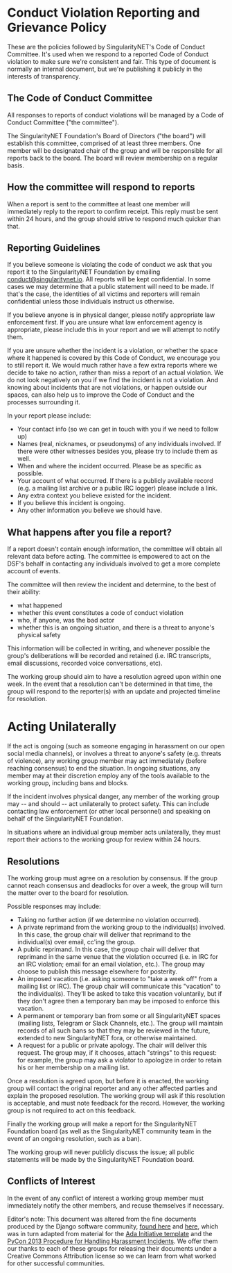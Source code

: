 # Conduct Violation Reporting and Grievance Policy

These are the policies followed by SingularityNET's Code of Conduct Committee. It's used when we respond to a reported Code of Conduct violation to make sure we're consistent and fair. This type of document is normally an internal document, but we're publishing it publicly in the interests of transparency.

## The Code of Conduct Committee
All responses to reports of conduct violations will be managed by a Code of Conduct Committee ("the committee").

The SingularityNET Foundation's Board of Directors ("the board") will establish this committee, comprised of at least three members. One member will be designated chair of the group and will be responsible for all reports back to the board. The board will review membership on a regular basis.

## How the committee will respond to reports
When a report is sent to the committee at least one member will immediately reply to the report to confirm receipt. This reply must be sent within 24 hours, and the group should strive to respond much quicker than that.

## Reporting Guidelines
If you believe someone is violating the code of conduct we ask that you report it to the SingularityNET Foundation by emailing conduct@singularitynet.io. All reports will be kept confidential. In some cases we may determine that a public statement will need to be made. If that's the case, the identities of all victims and reporters will remain confidential unless those individuals instruct us otherwise.

If you believe anyone is in physical danger, please notify appropriate law enforcement first. If you are unsure what law enforcement agency is appropriate, please include this in your report and we will attempt to notify them.

If you are unsure whether the incident is a violation, or whether the space where it happened is covered by this Code of Conduct, we encourage you to still report it. We would much rather have a few extra reports where we decide to take no action, rather than miss a report of an actual violation. We do not look negatively on you if we find the incident is not a violation. And knowing about incidents that are not violations, or happen outside our spaces, can also help us to improve the Code of Conduct and the processes surrounding it.

In your report please include:

* Your contact info (so we can get in touch with you if we need to follow up)
* Names (real, nicknames, or pseudonyms) of any individuals involved. If there were other witnesses besides you, please try to include them as well.
* When and where the incident occurred. Please be as specific as possible.
* Your account of what occurred. If there is a publicly available record (e.g. a mailing list archive or a public IRC logger) please include a link.
* Any extra context you believe existed for the incident.
* If you believe this incident is ongoing.
* Any other information you believe we should have.

## What happens after you file a report?
If a report doesn't contain enough information, the committee will obtain all relevant data before acting. The committee is empowered to act on the DSF's behalf in contacting any individuals involved to get a more complete account of events.

The committee will then review the incident and determine, to the best of their ability:

* what happened
* whether this event constitutes a code of conduct violation
* who, if anyone, was the bad actor
* whether this is an ongoing situation, and there is a threat to anyone's physical safety

This information will be collected in writing, and whenever possible the group's deliberations will be recorded and retained (i.e. IRC transcripts, email discussions, recorded voice conversations, etc).

The working group should aim to have a resolution agreed upon within one week. In the event that a resolution can't be determined in that time, the group will respond to the reporter(s) with an update and projected timeline for resolution.

# Acting Unilaterally
If the act is ongoing (such as someone engaging in harassment on our open social media channels), or involves a threat to anyone's safety (e.g. threats of violence), any working group member may act immediately (before reaching consensus) to end the situation. In ongoing situations, any member may at their discretion employ any of the tools available to the working group, including bans and blocks.

If the incident involves physical danger, any member of the working group may -- and should -- act unilaterally to protect safety. This can include contacting law enforcement (or other local personnel) and speaking on behalf of the SingularityNET Foundation.

In situations where an individual group member acts unilaterally, they must report their actions to the working group for review within 24 hours.

## Resolutions
The working group must agree on a resolution by consensus. If the group cannot reach consensus and deadlocks for over a week, the group will turn the matter over to the board for resolution.

Possible responses may include:

* Taking no further action (if we determine no violation occurred).
* A private reprimand from the working group to the individual(s) involved. In this case, the group chair will deliver that reprimand to the individual(s) over email, cc'ing the group.
* A public reprimand. In this case, the group chair will deliver that reprimand in the same venue that the violation occurred (i.e. in IRC for an IRC violation; email for an email violation, etc.). The group may choose to publish this message elsewhere for posterity.
* An imposed vacation (i.e. asking someone to "take a week off" from a mailing list or IRC). The group chair will communicate this "vacation" to the individual(s). They'll be asked to take this vacation voluntarily, but if they don't agree then a temporary ban may be imposed to enforce this vacation.
* A permanent or temporary ban from some or all SingularityNET spaces (mailing lists, Telegram or Slack Channels, etc.). The group will maintain records of all such bans so that they may be reviewed in the future, extended to new SingularityNET fora, or otherwise maintained.
* A request for a public or private apology. The chair will deliver this request. The group may, if it chooses, attach "strings" to this request: for example, the group may ask a violator to apologize in order to retain his or her membership on a mailing list.

Once a resolution is agreed upon, but before it is enacted, the working group will contact the original reporter and any other affected parties and explain the proposed resolution. The working group will ask if this resolution is acceptable, and must note feedback for the record. However, the working group is not required to act on this feedback.

Finally the working group will make a report for the SingularityNET Foundation board (as well as the SingularityNET community team in the event of an ongoing resolution, such as a ban).

The working group will never publicly discuss the issue; all public statements will be made by the SingularityNET Foundation board.

## Conflicts of Interest
In the event of any conflict of interest a working group member must immediately notify the other members, and recuse themselves if necessary.

Editor's note: This document was altered from the fine documents produced by the Django software community, [found here](https://www.djangoproject.com/conduct/enforcement-manual/) and [here](https://www.djangoproject.com/conduct/reporting/), which was in turn adapted from material for the [Ada Initiative template](http://geekfeminism.wikia.com/wiki/Conference_anti-harassment/Responding_to_reports) and the [PyCon 2013 Procedure for Handling Harassment Incidents](https://us.pycon.org/2013/about/code-of-conduct/harassment-incidents/). We offer them our thanks to each of these groups for releasing their documents under a Creative Commons Attribution license so we can learn from what worked for other successful communities.
